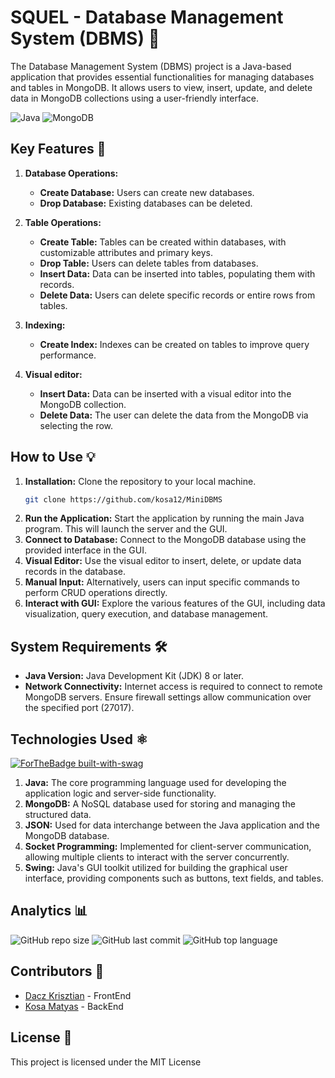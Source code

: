 # SQUEL - Database Management System (DBMS) 📂

The Database Management System (DBMS) project is a Java-based application that provides essential functionalities for managing databases and tables in MongoDB. It allows users to view, insert, update, and delete data in MongoDB collections using a user-friendly interface.


![Java](https://img.shields.io/badge/Java-ED8B00?style=for-the-badge&logo=openjdk&logoColor=white)
![MongoDB](https://img.shields.io/badge/MongoDB-4EA94B?style=for-the-badge&logo=mongodb&logoColor=white)

## Key Features 🔑

1. **Database Operations:**
   - **Create Database:** Users can create new databases.
   - **Drop Database:** Existing databases can be deleted.

2. **Table Operations:**
   - **Create Table:** Tables can be created within databases, with customizable attributes and primary keys.
   - **Drop Table:** Users can delete tables from databases.
   - **Insert Data:** Data can be inserted into tables, populating them with records.
   - **Delete Data:** Users can delete specific records or entire rows from tables.

3. **Indexing:**
   - **Create Index:** Indexes can be created on tables to improve query performance.
  
4.  **Visual editor:**
    - **Insert Data:** Data can be inserted with a visual editor into the MongoDB collection.
    - **Delete Data:** The user can delete the data from the MongoDB via selecting the row.
  
## How to Use 💡

1. **Installation:** Clone the repository to your local machine.
   ```bash
   git clone https://github.com/kosa12/MiniDBMS
   ```
3. **Run the Application:** Start the application by running the main Java program. This will launch the server and the GUI.
4. **Connect to Database:** Connect to the MongoDB database using the provided interface in the GUI.
5. **Visual Editor:** Use the visual editor to insert, delete, or update data records in the database.
6. **Manual Input:** Alternatively, users can input specific commands to perform CRUD operations directly.
7. **Interact with GUI:** Explore the various features of the GUI, including data visualization, query execution, and database management.

## System Requirements 🛠️
- **Java Version:** Java Development Kit (JDK) 8 or later.
- **Network Connectivity:** Internet access is required to connect to remote MongoDB servers. Ensure firewall settings allow communication over the specified port (27017).
  
## Technologies Used ⚛
[![ForTheBadge built-with-swag](http://ForTheBadge.com/images/badges/built-with-swag.svg)](https://GitHub.com/Naereen/)

1. **Java:** The core programming language used for developing the application logic and server-side functionality.
2. **MongoDB:** A NoSQL database used for storing and managing the structured data.
3. **JSON:** Used for data interchange between the Java application and the MongoDB database.
4. **Socket Programming:** Implemented for client-server communication, allowing multiple clients to interact with the server concurrently.
5. **Swing:** Java's GUI toolkit utilized for building the graphical user interface, providing components such as buttons, text fields, and tables.

## Analytics 📊
![GitHub repo size](https://img.shields.io/github/repo-size/kosa12/MiniDBMS?style=for-the-badge)
![GitHub last commit](https://img.shields.io/github/last-commit/kosa12/MiniDBMS?=red&style=for-the-badge)
![GitHub top language](https://img.shields.io/github/languages/top/kosa12/SQUEL-MiniDBMS?style=for-the-badge)


## Contributors 🤝
- [Dacz Krisztian](https://github.com/dKriszti15) - FrontEnd
- [Kosa Matyas](https://github.com/kosa12) - BackEnd

## License 🎫

This project is licensed under the MIT License
